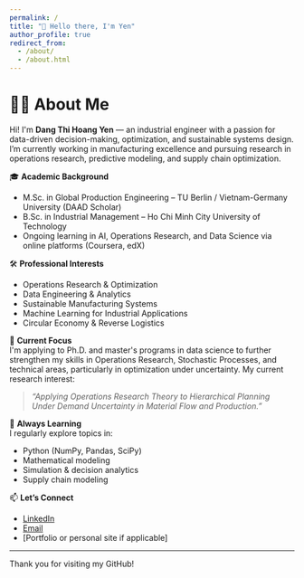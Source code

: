```yaml
---
permalink: /
title: "👋 Hello there, I'm Yen"
author_profile: true
redirect_from: 
  - /about/
  - /about.html
---
```


# 👩‍💻 About Me

Hi! I'm **Dang Thi Hoang Yen** — an industrial engineer with a passion for data-driven decision-making, optimization, and sustainable systems design. I’m currently working in manufacturing excellence and pursuing research in operations research, predictive modeling, and supply chain optimization.

🎓 **Academic Background**  
- M.Sc. in Global Production Engineering – TU Berlin / Vietnam-Germany University (DAAD Scholar)  
- B.Sc. in Industrial Management – Ho Chi Minh City University of Technology  
- Ongoing learning in AI, Operations Research, and Data Science via online platforms (Coursera, edX)

🛠️ **Professional Interests**  
- Operations Research & Optimization  
- Data Engineering & Analytics  
- Sustainable Manufacturing Systems  
- Machine Learning for Industrial Applications  
- Circular Economy & Reverse Logistics

📌 **Current Focus**  
I'm applying to Ph.D. and master's programs in data science to further strengthen my skills in Operations Research, Stochastic Processes, and technical areas, particularly in optimization under uncertainty. My current research interest:  
> *“Applying Operations Research Theory to Hierarchical Planning Under Demand Uncertainty in Material Flow and Production.”*

🌱 **Always Learning**  
I regularly explore topics in:
- Python (NumPy, Pandas, SciPy)
- Mathematical modeling
- Simulation & decision analytics
- Supply chain modeling

📫 **Let’s Connect**  
- [LinkedIn](https://www.linkedin.com/in/yen-dang-0103/)  
- [Email](mailto:yendang.dthy@gmail.com)  
- [Portfolio or personal site if applicable]

---

Thank you for visiting my GitHub!
